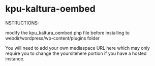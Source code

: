 # kpu-kaltura-oembed

NSTRUCTIONS:

modify the kpu_kaltura_oembed.php file before installing to webdir/wordpress/wp-content/plugins folder

You will need to add your own mediaspace URL here which may only require you to change the yoursitehere portion if you have a hosted instance.
